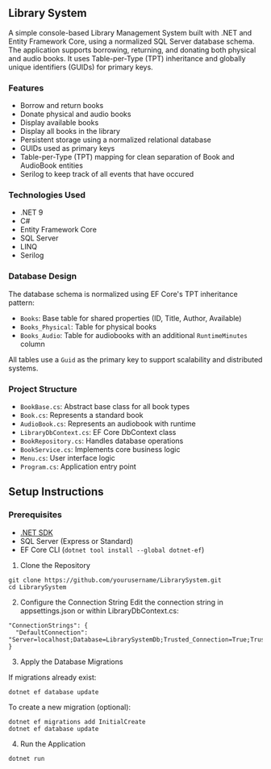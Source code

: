 ﻿## Library System

A simple console-based Library Management System built with .NET and Entity Framework Core, using a normalized SQL Server database schema. The application supports borrowing, returning, and donating both physical and audio books. It uses Table-per-Type (TPT) inheritance and globally unique identifiers (GUIDs) for primary keys.

### Features

- Borrow and return books
- Donate physical and audio books
- Display available books
- Display all books in the library
- Persistent storage using a normalized relational database
- GUIDs used as primary keys
- Table-per-Type (TPT) mapping for clean separation of Book and AudioBook entities
- Serilog to keep track of all events that have occured

### Technologies Used

- .NET 9
- C#
- Entity Framework Core
- SQL Server
- LINQ
- Serilog

### Database Design

The database schema is normalized using EF Core's TPT inheritance pattern:

- `Books`: Base table for shared properties (ID, Title, Author, Available)
- `Books_Physical`: Table for physical books
- `Books_Audio`: Table for audiobooks with an additional `RuntimeMinutes` column

All tables use a `Guid` as the primary key to support scalability and distributed systems.

### Project Structure

- `BookBase.cs`: Abstract base class for all book types
- `Book.cs`: Represents a standard book
- `AudioBook.cs`: Represents an audiobook with runtime
- `LibraryDbContext.cs`: EF Core DbContext class
- `BookRepository.cs`: Handles database operations
- `BookService.cs`: Implements core business logic
- `Menu.cs`: User interface logic
- `Program.cs`: Application entry point

## Setup Instructions

### Prerequisites

- [.NET SDK](https://dotnet.microsoft.com/download)
- SQL Server (Express or Standard)
- EF Core CLI (`dotnet tool install --global dotnet-ef`)

1. Clone the Repository

``` 
git clone https://github.com/yourusername/LibrarySystem.git
cd LibrarySystem
```

2. Configure the Connection String
Edit the connection string in appsettings.json or within LibraryDbContext.cs:

```
"ConnectionStrings": {
  "DefaultConnection": "Server=localhost;Database=LibrarySystemDb;Trusted_Connection=True;TrustServerCertificate=True;"
}
```

3. Apply the Database Migrations

If migrations already exist:

```
dotnet ef database update
```

To create a new migration (optional):

```
dotnet ef migrations add InitialCreate
dotnet ef database update
```

4. Run the Application

```
dotnet run
```
